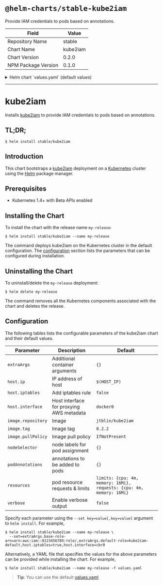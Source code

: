 # `@helm-charts/stable-kube2iam`

Provide IAM credentials to pods based on annotations.

| Field               | Value    |
| ------------------- | -------- |
| Repository Name     | stable   |
| Chart Name          | kube2iam |
| Chart Version       | 0.2.0    |
| NPM Package Version | 0.1.0    |

<details>

<summary>Helm chart `values.yaml` (default values)</summary>

```yaml
extraArgs: {}
#   base-role-arn: arn:aws:iam::0123456789:role/
#   default-role: kube2iam-default
#   api-server: ...
#   api-token: ...

host:
  ip: $(HOST_IP)
  iptables: false
  interface: docker0

image:
  repository: jtblin/kube2iam
  tag: 0.2.2
  pullPolicy: IfNotPresent

## Node labels for pod assignment
## Ref: https://kubernetes.io/docs/user-guide/node-selection/
nodeSelector: {}

## Annotations to be added to pods
##
podAnnotations: {}

resources:
  limits:
    cpu: 4m
    memory: 16Mi
  requests:
    cpu: 4m
    memory: 16Mi

verbose: false
```

</details>

---

# kube2iam

Installs [kube2iam](https://github.com/jtblin/kube2iam) to provide IAM credentials to pods based on annotations.

## TL;DR;

```console
$ helm install stable/kube2iam
```

## Introduction

This chart bootstraps a [kube2iam](https://github.com/jtblin/kube2iam) deployment on a [Kubernetes](http://kubernetes.io) cluster using the [Helm](https://helm.sh) package manager.

## Prerequisites

- Kubernetes 1.4+ with Beta APIs enabled

## Installing the Chart

To install the chart with the release name `my-release`:

```console
$ helm install stable/kube2iam --name my-release
```

The command deploys kube2iam on the Kubernetes cluster in the default configuration. The [configuration](#configuration) section lists the parameters that can be configured during installation.

## Uninstalling the Chart

To uninstall/delete the `my-release` deployment:

```console
$ helm delete my-release
```

The command removes all the Kubernetes components associated with the chart and deletes the release.

## Configuration

The following tables lists the configurable parameters of the kube2iam chart and their default values.

| Parameter          | Description                              | Default                                                              |
| ------------------ | ---------------------------------------- | -------------------------------------------------------------------- |
| `extraArgs`        | Additional container arguments           | `{}`                                                                 |
| `host.ip`          | IP address of host                       | `$(HOST_IP)`                                                         |
| `host.iptables`    | Add iptables rule                        | `false`                                                              |
| `host.interface`   | Host interface for proxying AWS metadata | `docker0`                                                            |
| `image.repository` | Image                                    | `jtblin/kube2iam`                                                    |
| `image.tag`        | Image tag                                | `0.2.2`                                                              |
| `image.pullPolicy` | Image pull policy                        | `IfNotPresent`                                                       |
| `nodeSelector`     | node labels for pod assignment           | `{}`                                                                 |
| `podAnnotations`   | annotations to be added to pods          | `{}`                                                                 |
| `resources`        | pod resource requests & limits           | `limits: {cpu: 4m, memory: 16Mi}, requests: {cpu: 4m, memory: 16Mi}` |
| `verbose`          | Enable verbose output                    | `false`                                                              |

Specify each parameter using the `--set key=value[,key=value]` argument to `helm install`. For example,

```console
$ helm install stable/kube2iam --name my-release \
  --set=extraArgs.base-role-arn=arn:aws:iam::0123456789:role/,extraArgs.default-role=kube2iam-default,host.iptables=true,host.interface=cbr0
```

Alternatively, a YAML file that specifies the values for the above parameters can be provided while installing the chart. For example,

```console
$ helm install stable/kube2iam --name my-release -f values.yaml
```

> **Tip**: You can use the default [values.yaml](values.yaml)
